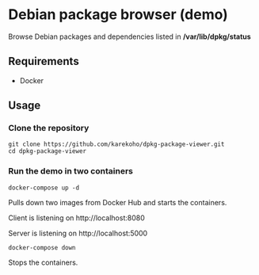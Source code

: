# Debian package browser (demo)
Browse Debian packages and dependencies listed in **/var/lib/dpkg/status**

## Requirements
- Docker

## Usage
### Clone the repository
```
git clone https://github.com/karekoho/dpkg-package-viewer.git
cd dpkg-package-viewer
```
### Run the demo in two containers
```
docker-compose up -d
```
Pulls down two images from Docker Hub and starts the containers.


Client is listening on http://localhost:8080

Server is listening on http://localhost:5000


```
docker-compose down
```
Stops the containers.
